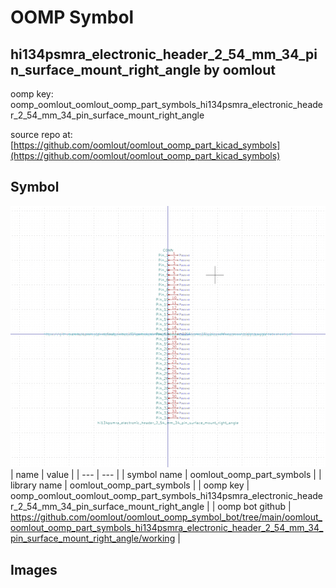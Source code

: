 # OOMP Symbol  
## hi134psmra_electronic_header_2_54_mm_34_pin_surface_mount_right_angle  by oomlout  
  
oomp key: oomp_oomlout_oomlout_oomp_part_symbols_hi134psmra_electronic_header_2_54_mm_34_pin_surface_mount_right_angle  
  
source repo at: [https://github.com/oomlout/oomlout_oomp_part_kicad_symbols](https://github.com/oomlout/oomlout_oomp_part_kicad_symbols)  
## Symbol  
  
[![working.png](working_600.png)](working.png)  
| name | value | 
| --- | --- | 
| symbol name | oomlout_oomp_part_symbols | 
| library name | oomlout_oomp_part_symbols | 
| oomp key | oomp_oomlout_oomlout_oomp_part_symbols_hi134psmra_electronic_header_2_54_mm_34_pin_surface_mount_right_angle | 
| oomp bot github | https://github.com/oomlout/oomlout_oomp_symbol_bot/tree/main/oomlout_oomlout_oomp_part_symbols_hi134psmra_electronic_header_2_54_mm_34_pin_surface_mount_right_angle/working | 
## Images  
